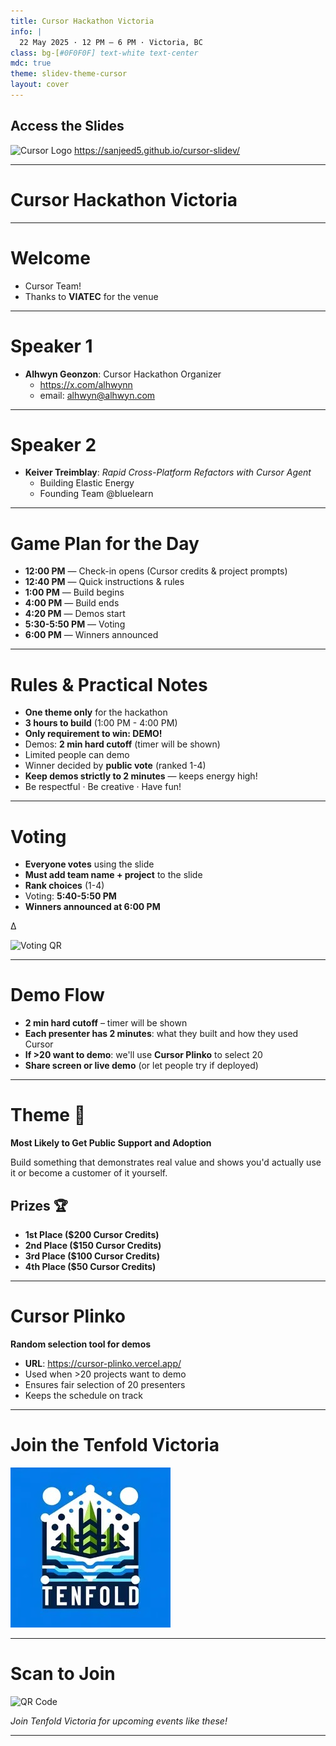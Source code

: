 ```yaml
---
title: Cursor Hackathon Victoria
info: |
  22 May 2025 · 12 PM – 6 PM · Victoria, BC
class: bg-[#0F0F0F] text-white text-center
mdc: true
theme: slidev-theme-cursor
layout: cover
---
```


<div class="flex flex-col items-center gap-4">
  <h2 class="text-2xl font-bold">Access the Slides</h2>
  <img src="./assets/slides_qr.png" alt="Cursor Logo" class="mx-auto" />
  <a href="https://sanjeed5.github.io/cursor-slidev/" class="text-lg hover:underline">https://sanjeed5.github.io/cursor-slidev/</a>
</div>

---

<GlowBackground>
  <h1 class="text-6xl md:text-8xl font-bold tracking-tight text-white">Cursor Hackathon Victoria</h1>
</GlowBackground>

---

# Welcome

- Cursor Team!
- Thanks to **VIATEC** for the venue

---

# Speaker 1

- **Alhwyn Geonzon**: Cursor Hackathon Organizer
  - https://x.com/alhwynn
  - email: alhwyn@alhwyn.com

<!--
Speaker Notes:
- Introduce yourself as the event organizer
- Mention your background and current projects
- Thank everyone for coming
-->

---

# Speaker 2

- **Keiver Treimblay**: _Rapid Cross-Platform Refactors with Cursor Agent_
  - Building Elastic Energy
  - Founding Team @bluelearn

<!--
Speaker Notes:
- Introduce Keiver and his talk topic
- Mention his background and current projects
- Set up his presentation about Cursor Agent
-->

---

# Game Plan for the Day

<!--
Speaker Notes:
- Emphasize this is community-driven and organized for the people
- This is a cleaned up schedule to ensure everything runs smoothly
- If anyone sees issues, they should speak up
- We want this to be fun and well-organized
-->

- **12:00 PM** — Check-in opens (Cursor credits & project prompts)
- **12:40 PM** — Quick instructions & rules
- **1:00 PM** — Build begins
- **4:00 PM** — Build ends
- **4:20 PM** — Demos start
- **5:30-5:50 PM** — Voting
- **6:00 PM** — Winners announced

---

# Rules & Practical Notes

- **One theme only** for the hackathon
- **3 hours to build** (1:00 PM - 4:00 PM)
- **Only requirement to win: DEMO!**
- Demos: **2 min hard cutoff** (timer will be shown)
- Limited people can demo
- Winner decided by **public vote** (ranked 1-4)
- **Keep demos strictly to 2 minutes** — keeps energy high!
- Be respectful · Be creative · Have fun!

<!--
Speaker Notes:
- Emphasize the 2-minute rule - this is crucial for keeping energy high
- Explain that Cursor Plinko is a fair lottery system when we have too many demos
- Mention that we'll announce the theme and judging criteria at 12:40 PM
- Stress the importance of being respectful and having fun
-->

---

# Voting

- **Everyone votes** using the slide
- **Must add team name + project** to the slide
- **Rank choices** (1-4)
- Voting: **5:40-5:50 PM**
- **Winners announced at 6:00 PM**

<!--
Speaker Notes:
- Explain that voting is crucial for determining winners
- Emphasize that team name + project name must be on the slide for clarity
- Mention that everyone gets to vote - it's democratic
- We'll announce winners at 6:00 PM sharp
-->

∆

<div class="flex flex-col items-center gap-4">
  <img src="./assets/vote_qr.png" alt="Voting QR" class="w-64" />
</div>

---

# Demo Flow

- **2 min hard cutoff** – timer will be shown
- **Each presenter has 2 minutes**: what they built and how they used Cursor
- **If >20 want to demo**: we'll use **Cursor Plinko** to select 20
- **Share screen or live demo** (or let people try if deployed)

<!--
Speaker Notes:
- Explain the 2-minute demo format - what they built and how they used Cursor
- Mention that we'll use Cursor Plinko if more than 20 want to demo
- Emphasize the timer will be visible to keep everyone on track
- Stress the importance of including team name + project name on voting slide
-->

---

# Theme 🎯

**Most Likely to Get Public Support and Adoption**

Build something that demonstrates real value and shows you'd actually use it or become a customer of it yourself.

## Prizes 🏆

- **1st Place ($200 Cursor Credits)**
- **2nd Place ($150 Cursor Credits)**
- **3rd Place ($100 Cursor Credits)**
- **4th Place ($50 Cursor Credits)**

<!--
Speaker Notes:
- Explain the prize structure with clear 1st through 4th place rankings
- Emphasize that these are Cursor credits as prizes
- Give examples of what each place might represent
- Mention that all top 4 projects get rewarded
-->

---

# Cursor Plinko

**Random selection tool for demos**

- **URL**: https://cursor-plinko.vercel.app/
- Used when >20 projects want to demo
- Ensures fair selection of 20 presenters
- Keeps the schedule on track

<!--
Speaker Notes:
- Explain what Cursor Plinko is and why we use it
- Show the URL so people can access it
- Emphasize that it's a fair lottery system
- Mention that it helps keep the schedule on track
-->

---

# Join the Tenfold Victoria

<div class="flex items-center justify-center h-full">
<img src="./assets/tenfold.jpeg" alt="Tenfold Victoria" class="w-96" />
</div>

<!--
Speaker Notes:
- Encourage people to join Tenfold Victoria
- Mention this is for upcoming events like this one
- Thank everyone for participating
-->

---

# Scan to Join

<div class="flex items-center justify-center h-full">
<img src="./assets/cursor_india_qr.jpeg" alt="QR Code" class="w-64" />
</div>

_Join Tenfold Victoria for upcoming events like these!_

<!--
Speaker Notes:
- Show the QR code for joining
- Encourage people to scan and join
- Mention this is for future events
- Thank everyone for coming to the hackathon
-->

---
